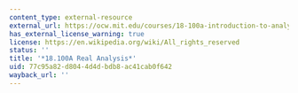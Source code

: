 ```yaml
---
content_type: external-resource
external_url: https://ocw.mit.edu/courses/18-100a-introduction-to-analysis-fall-2012/
has_external_license_warning: true
license: https://en.wikipedia.org/wiki/All_rights_reserved
status: ''
title: '*18.100A Real Analysis*'
uid: 77c95a82-d804-4d4d-bdb8-ac41cab0f642
wayback_url: ''
---
```

